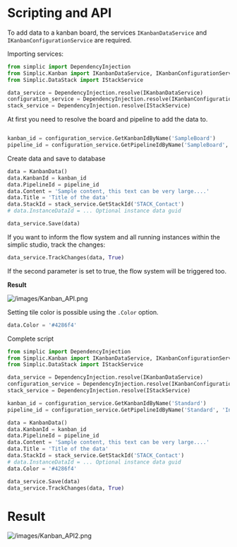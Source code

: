 # Scripting and API

To add data to a kanban board, the services `IKanbanDataService` and `IKanbanConfigurationService` are required.

Importing services:

```py
from simplic import DependencyInjection
from Simplic.Kanban import IKanbanDataService, IKanbanConfigurationService, KanbanData
from Simplic.DataStack import IStackService

data_service = DependencyInjection.resolve(IKanbanDataService)
configuration_service = DependencyInjection.resolve(IKanbanConfigurationService)
stack_service = DependencyInjection.resolve(IStackService)
```

At first you need to resolve the board and pipeline to add the data to.

```py

kanban_id = configuration_service.GetKanbanIdByName('SampleBoard')
pipeline_id = configuration_service.GetPipelineIdByName('SampleBoard', 'InProgress')
```

Create data and save to database

```py
data = KanbanData()
data.KanbanId = kanban_id
data.PipelineId = pipeline_id
data.Content = 'Sample content, this text can be very large....'
data.Title = 'Title of the data'
data.StackId = stack_service.GetStackId('STACK_Contact')
# data.InstanceDataId = ... Optional instance data guid

data_service.Save(data)
```

If you want to inform the flow system and all running instances within the simplic studio, track the changes:

```py
data_service.TrackChanges(data, True)
```

If the second parameter is set to true, the flow system will be triggered too.

**Result**

![/images/Kanban_API.png](/images/Kanban_API.png)

Setting tile color is possible using the `.Color` option.

```py
data.Color = '#4286f4'
```

Complete script

```py
from simplic import DependencyInjection
from Simplic.Kanban import IKanbanDataService, IKanbanConfigurationService, KanbanData
from Simplic.DataStack import IStackService

data_service = DependencyInjection.resolve(IKanbanDataService)
configuration_service = DependencyInjection.resolve(IKanbanConfigurationService)
stack_service = DependencyInjection.resolve(IStackService)

kanban_id = configuration_service.GetKanbanIdByName('Standard')
pipeline_id = configuration_service.GetPipelineIdByName('Standard', 'InProgress')

data = KanbanData()
data.KanbanId = kanban_id
data.PipelineId = pipeline_id
data.Content = 'Sample content, this text can be very large....'
data.Title = 'Title of the data'
data.StackId = stack_service.GetStackId('STACK_Contact')
# data.InstanceDataId = ... Optional instance data guid
data.Color = '#4286f4'

data_service.Save(data)
data_service.TrackChanges(data, True)
```

# Result

![/images/Kanban_API2.png](/images/Kanban_API2.png)
